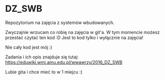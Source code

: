 # DZ_SWB
Repozytorium na zajęcia z systemów wbudowanych.

Zwyczajnie wrzucam co robię na zajęcia w git'a. W tym momencie możesz przestać czytać ten kod :D
Jest to kod tylko i wyłącznie na zajęcia!

Nie cały kod jest mój :)

Zadania i ich opis znajduje się tutaj: https://eduwiki.wmi.amu.edu.pl/wwawrzy/2016_DZ_SWB

Lubie gita i chce mieć to w 1 miejcu :)
